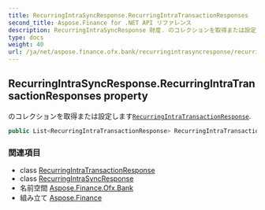 ```yaml
---
title: RecurringIntraSyncResponse.RecurringIntraTransactionResponses
second_title: Aspose.Finance for .NET API リファレンス
description: RecurringIntraSyncResponse 財産. のコレクションを取得または設定しますRecurringIntraTransactionResponse.
type: docs
weight: 40
url: /ja/net/aspose.finance.ofx.bank/recurringintrasyncresponse/recurringintratransactionresponses/
---
```

## RecurringIntraSyncResponse.RecurringIntraTransactionResponses property

のコレクションを取得または設定します[`RecurringIntraTransactionResponse`](../../recurringintratransactionresponse/).

```csharp
public List<RecurringIntraTransactionResponse> RecurringIntraTransactionResponses { get; set; }
```

### 関連項目

* class [RecurringIntraTransactionResponse](../../recurringintratransactionresponse/)
* class [RecurringIntraSyncResponse](../)
* 名前空間 [Aspose.Finance.Ofx.Bank](../../recurringintrasyncresponse/)
* 組み立て [Aspose.Finance](../../../)


